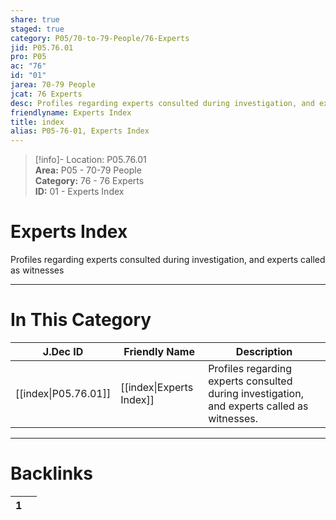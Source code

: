```yaml
---  
share: true  
staged: true  
category: P05/70-to-79-People/76-Experts  
jid: P05.76.01  
pro: P05  
ac: "76"  
id: "01"  
jarea: 70-79 People  
jcat: 76 Experts  
desc: Profiles regarding experts consulted during investigation, and experts called as witnesses.  
friendlyname: Experts Index  
title: index  
alias: P05-76-01, Experts Index  
---  
```

  
>[!info]- Location: P05.76.01  
>**Area:** P05 - 70-79 People  
>**Category:** 76 - 76 Experts  
>**ID:** 01 - Experts Index  
  
# Experts Index  
  
Profiles regarding experts consulted during investigation, and experts called as witnesses  
   
  
  
---  
# In This Category  
  
| J.Dec ID                                                                      | Friendly Name                                                                     | Description                                                                                 |  
| ----------------------------------------------------------------------------- | --------------------------------------------------------------------------------- | ------------------------------------------------------------------------------------------- |  
| [[index\|P05.76.01]] | [[index\|Experts Index]] | Profiles regarding experts consulted during investigation, and experts called as witnesses. |  
  
  
---  
# Backlinks  
<div><table class="dataview table-view-table"><thead class="table-view-thead"><tr class="table-view-tr-header"><th class="table-view-th"><span></span><span class="dataview small-text">1</span></th><th class="table-view-th"><span></span></th></tr></thead><tbody class="table-view-tbody"></tbody></table></div>